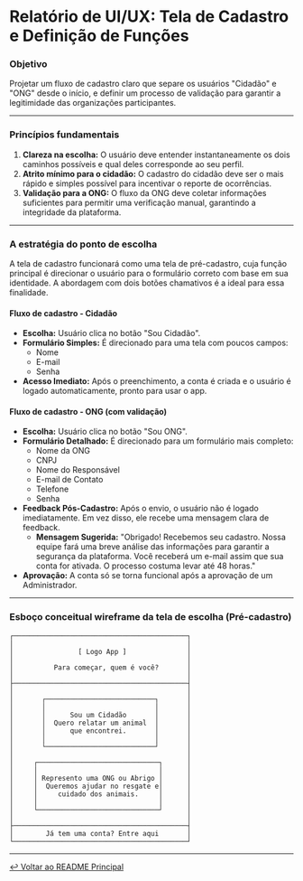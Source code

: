 # Relatório de UI/UX: Tela de Cadastro e Definição de Funções

### **Objetivo**

Projetar um fluxo de cadastro claro que separe os usuários "Cidadão" e "ONG" desde o início, e definir um processo de validação para garantir a legitimidade das organizações participantes.

---

### **Princípios fundamentais**

1.  **Clareza na escolha:** O usuário deve entender instantaneamente os dois caminhos possíveis e qual deles corresponde ao seu perfil.
2.  **Atrito mínimo para o cidadão:** O cadastro do cidadão deve ser o mais rápido e simples possível para incentivar o reporte de ocorrências.
3.  **Validação para a ONG:** O fluxo da ONG deve coletar informações suficientes para permitir uma verificação manual, garantindo a integridade da plataforma.

---

### **A estratégia do ponto de escolha**

A tela de cadastro funcionará como uma tela de pré-cadastro, cuja função principal é direcionar o usuário para o formulário correto com base em sua identidade. A abordagem com dois botões chamativos é a ideal para essa finalidade.

#### **Fluxo de cadastro - Cidadão**

-   **Escolha:** Usuário clica no botão "Sou Cidadão".
-   **Formulário Simples:** É direcionado para uma tela com poucos campos:
    -   Nome
    -   E-mail
    -   Senha
-   **Acesso Imediato:** Após o preenchimento, a conta é criada e o usuário é logado automaticamente, pronto para usar o app.

#### **Fluxo de cadastro - ONG (com validação)**

-   **Escolha:** Usuário clica no botão "Sou ONG".
-   **Formulário Detalhado:** É direcionado para um formulário mais completo:
    -   Nome da ONG
    -   CNPJ
    -   Nome do Responsável
    -   E-mail de Contato
    -   Telefone
    -   Senha
-   **Feedback Pós-Cadastro:** Após o envio, o usuário não é logado imediatamente. Em vez disso, ele recebe uma mensagem clara de feedback.
    -   **Mensagem Sugerida:** "Obrigado! Recebemos seu cadastro. Nossa equipe fará uma breve análise das informações para garantir a segurança da plataforma. Você receberá um e-mail assim que sua conta for ativada. O processo costuma levar até 48 horas."
-   **Aprovação:** A conta só se torna funcional após a aprovação de um Administrador.

---

### **Esboço conceitual wireframe da tela de escolha (Pré-cadastro)**

```
┌───────────────────────────────────────────┐
│                                           │
│                [ Logo App ]               │
│                                           │
│          Para começar, quem é você?       │
│                                           │
├───────────────────────────────────────────┤
│                                           │
│       ┌───────────────────────────┐       │
│       │                           │       │
│       │      Sou um Cidadão       │       │
│       │  Quero relatar um animal  │       │
│       │      que encontrei.       │       │
│       │                           │       │
│       └───────────────────────────┘       │
│                                           │
│     ┌──────────────────────────────┐      │
│     │                              │      │
│     │ Represento uma ONG ou Abrigo │      │
│     │  Queremos ajudar no resgate e│      │
│     │     cuidado dos animais.     │      │
│     │                              │      │
│     └──────────────────────────────┘      │
│                                           │
├───────────────────────────────────────────┤
│        Já tem uma conta? Entre aqui       │
└───────────────────────────────────────────┘
```
---

[↩️ Voltar ao README Principal](../../README.md)
